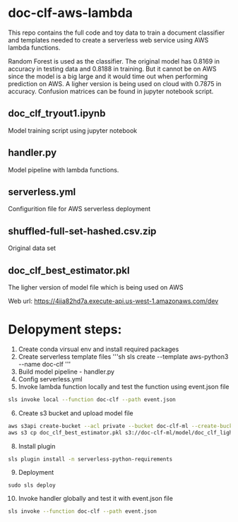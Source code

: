 # doc-clf-aws-lambda
This repo contains the full code and toy data to train a document classifier and templates needed to create a serverless web service using AWS lambda functions.

Random Forest is used as the classifier. The original model has 0.8169 in accuracy in testing data and 0.8188 in training. But it cannot be on AWS since the model is a big large and it would time out when performing prediction on AWS. A ligher version is being used on cloud with 0.7875 in accuracy. Confusion matrices can be found in jupyter notebook script. 

## doc_clf_tryout1.ipynb
Model training script using jupyter notebook

## handler.py
Model pipeline with lambda functions.

## serverless.yml
Configurition file for AWS serverless deployment

## shuffled-full-set-hashed.csv.zip
Original data set

## doc_clf_best_estimator.pkl
The ligher version of model file which is being used on AWS

Web url: https://4iia82hd7a.execute-api.us-west-1.amazonaws.com/dev


# Delopyment steps:

1. Create conda virsual env and install required packages
2. Create serverless template files
'''sh
sls create --template aws-python3 --name doc-clf
'''
3. Build model pipeline - handler.py
4. Config serverless.yml
5. Invoke lambda function locally and test the function using event.json file
```sh
sls invoke local --function doc-clf --path event.json
```
6. Create s3 bucket and upload model file
```sh
aws s3api create-bucket --acl private --bucket doc-clf-ml --create-bucket-configuration LocationConstraint=us-west-1
aws s3 cp doc_clf_best_estimator.pkl s3://doc-clf-ml/model/doc_clf_light_model.pkl
```
8. Install plugin
```sh
sls plugin install -n serverless-python-requirements
```
9. Deployment
```
sudo sls deploy
```
10. Invoke handler globally and test it with event.json file
```sh
sls invoke --function doc-clf --path event.json
```

